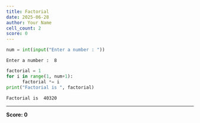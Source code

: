 ```yaml
---
title: Factorial
date: 2025-06-28
author: Your Name
cell_count: 2
score: 0
---
```


```python
num = int(input("Enter a number : "))
```

    Enter a number :  8



```python
factorial = 1
for i in range(1, num+1):
      factorial *= i
print("Factorial is ", factorial)
```

    Factorial is  40320



---
**Score: 0**